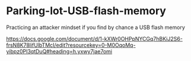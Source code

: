 # Parking-lot-USB-flash-memory
Practicing an attacker mindset if you find by chance a USB flash memory 

https://docs.google.com/document/d/1-kXWr0OHPpNYCGq7hBKiJ2S6-frsN8K78lifUlbTMcI/edit?resourcekey=0-M0OqoMq-yibpz0PI3qtDuQ#heading=h.yxwy7jae7omi

